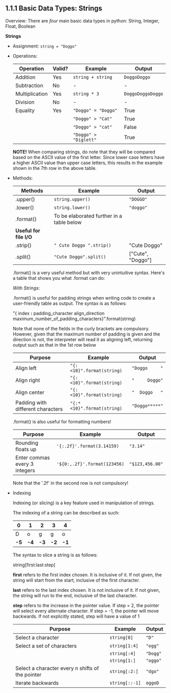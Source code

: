 ## 1.1.1 Basic Data Types: Strings

Overview:
There are *four* main basic data types in python: String, Integer, Float, Boolean

 **Strings**

- Assignment: ` string = "Doggo" `

- Operations:

  | Operation      | Valid? | Example               | Output            |
  | -------------- | ------ | --------------------- | ----------------- |
  | Addition       | Yes    | `string + string`     | `DoggoDoggo`      |
  | Subtraction    | No     | -                     | -                 |
  | Multiplication | Yes    | `string * 3`          | `DoggoDoggoDoggo` |
  | Division       | No     | -                     | -                 |
  | Equality       | Yes    | `"Doggo" = "Doggo"`   | True              |
  |                |        | `"Doggo" > "Cat"`     | True              |
  |                |        | `"Doggo" > "cat"`     | False             |
  |                |        | `"Doggo" > "Diglett"` | True              |

  **NOTE!** When comparing strings, do note that they will be compared based on the ASCII value of the first letter. Since lower case letters have a higher ASCII value than upper case letters, this results in the example shown in the 7th row in the above table.

- Methods:

  | Methods                 | Example                                   | Output            |
  | ----------------------- | ----------------------------------------- | ----------------- |
  | .upper()                | `string.upper()`                          | `"DOGGO"`         |
  | .lower()                | `string.lower()`                          | `"doggo"`         |
  | .format()               | To be elaborated further in a table below |                   |
  | **Useful for file I/O** |                                           |                   |
  | .strip()                | `" Cute Doggo ".strip()`                  | "Cute Doggo"      |
  | .split()                | `"Cute Doggo".split()`                    | ["Cute", "Doggo"] |

  .format() is a very useful method but with very unintuitive syntax. Here's a table that shows you what .format can do:

  _With Strings:_

  .format() is useful for padding strings when writing code to create a user-friendly table as output. The syntax is as follows:

  "{ index **:** padding_character align_direction maximum_number_of_padding_characters}".format(string)

  Note that none of the fields in the curly brackets are compulsory. However, given that the maximum number of padding is given and the direction is not, the interpreter will read it as aligning left, returning output such as that in the 1st row below

  | Purpose                           | Example                    | Output         |
  | --------------------------------- | -------------------------- | -------------- |
  | Align left                        | `"{:<10}".format(string)`  | `"Doggo     "` |
  | Align right                       | `"{:<10}".format(string)`  | `"     Doggo"` |
  | Align center                      | `"{:<10}".format(string)`  | `"  Doggo   "` |
  | Padding with different characters | `"{:*<10}".format(string)` | `"Doggo*****"` |

  .format() is also useful for formatting numbers!

  | Purpose                       | Example                      | Output          |
  | ----------------------------- | ---------------------------- | --------------- |
  | Rounding floats up            | `'{:.2f}'.format(3.14159)`   | `"3.14"`        |
  | Enter commas every 3 integers | `'${0:,.2f}'.format(123456)` | `"$123,456.00"` |

  Note that the '.2f' in the second row is not compulsory!

- Indexing

  Indexing (or slicing) is a key feature used in manipulation of strings. 

  The indexing of a string can be described as such:

  | 0      | 1      | 2      | 3      | 4      |
  | ------ | ------ | ------ | ------ | ------ |
  | D      | o      | g      | g      | o      |
  | **-5** | **-4** | **-3** | **-2** | **-1** |

  The syntax to slice a string is as follows:

  string[first:last:step]

  **first** refers to the first index chosen. It is inclusive of it. If not given, the string will start from the start, inclusive of the first character.

  **last** refers to the last index chosen.  It is not inclusive of it. If not given, the string will run to the end, inclusive of the last character.

  **step** refers to the increase in the pointer value. If step = 2, the pointer will select every alternate character. If step = -1, the pointer will move backwards. If not explicitly stated, step will have a value of 1

  | Purpose                                          | Example        | Output   |
  | ------------------------------------------------ | -------------- | -------- |
  | Select a character                               | `string[0]`    | `"D"`    |
  | Select a set of characters                       | `string[1:4]`  | `"ogg"`  |
  |                                                  | `string[:4]`   | `"Dogg"` |
  |                                                  | `string[1:]`   | `"oggo"` |
  | Select a character every n shifts of the pointer | `string[:2:]`  | `"dgo"`  |
  | Iterate backwards                                | `string[::-1]` | `oggoD`  |
